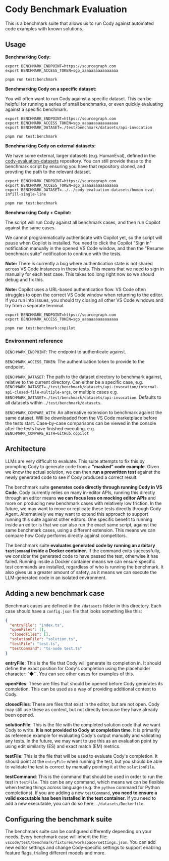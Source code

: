 # Cody Benchmark Evaluation

This is a benchmark suite that allows us to run Cody against automated code examples with known solutions.

## Usage

**Benchmarking Cody:**

```shell
export BENCHMARK_ENDPOINT=https://sourcegraph.com
export BENCHMARK_ACCESS_TOKEN=sgp_aaaaaaaaaaaaaaaa

pnpm run test:benchmark
```

**Benchmarking Cody on a specific dataset:**

You will often want to run Cody against a specific dataset. This can be helpful for running a series of small benchmarks, or even quickly evaluating against a specific benchmark.

```shell
export BENCHMARK_ENDPOINT=https://sourcegraph.com
export BENCHMARK_ACCESS_TOKEN=sgp_aaaaaaaaaaaaaaaa
export BENCHMARK_DATASET=./test/benchmark/datasets/api-invocation

pnpm run test:benchmark
```

**Benchmarking Cody on external datasets:**

We have some external, larger datasets (e.g. HumanEval), defined in the [cody-evaluation-datasets](https://github.com/sourcegraph/cody-evaluation-datasets) repository. You can still provide these to the benchmark script by ensuring you have that repository cloned, and provding the path to the relevant dataset.

```shell
export BENCHMARK_ENDPOINT=https://sourcegraph.com
export BENCHMARK_ACCESS_TOKEN=sgp_aaaaaaaaaaaaaaaa
export BENCHMARK_DATASET=../../cody-evaluation-datasets/human-eval-infill-single-line

pnpm run test:benchmark
```

**Benchmarking Cody + Copilot:**

The script will run Cody against all benchmark cases, and then run Copilot against the same cases.

We cannot programmatically authenticate with Copilot yet, so the script will pause when Copilot is installed. You need to click the Copilot "Sign in" notification manually in the opened VS Code window, and then the "Resume benchmark suite" notification to continue with the tests.

**Note:** There is currently a bug where authentication state is not shared across VS Code instances in these tests. This means that we need to sign in manually for each test case. This takes too long right now so we should debug and fix this.

**Note:** Copilot uses a URL-based authentication flow. VS Code often struggles to open the correct VS Code window when returning to the editor. If you run into issues, you should try closing all other VS Code windows and try from a separate terminal.

```shell
export BENCHMARK_ENDPOINT=https://sourcegraph.com
export BENCHMARK_ACCESS_TOKEN=sgp_aaaaaaaaaaaaaaaa

pnpm run test:benchmark:copilot
```

### Environment reference

`BENCHMARK_ENDPOINT`: The endpoint to authenticate against.

`BENCHMARK_ACCESS_TOKEN`: The authentication token to provide to the endpoint.

`BENCHMARK_DATASET`: The path to the dataset directory to benchmark against, relative to the current directory.
Can either be a specific case, e.g. `BENCHMARK_DATASET=./test/benchmark/datasets/api-invocation/internal-api-closed-file-multiple-args`, or multiple cases e.g. `BENCHMARK_DATASET=./test/benchmark/datasets/api-invocation`. Defaults to all datasets within `./test/benchmark/datasets`.

`BENCHMARK_COMPARE_WITH`: An alternative extension to benchmark against the same dataset. Will be downloaded from the VS Code marketplace before the tests start. Case-by-case comparisons can be viewed in the console after the tests have finished executing.
e.g. `BENCHMARK_COMPARE_WITH=GitHub.copilot`

## Architecture

LLMs are very difficult to evaluate. This suite attempts to fix this by prompting Cody to generate code from a **"masked" code example**. Given we know the actual solution, we can then **run a prewritten test** against the newly generated code to see if Cody produced a correct result.

The benchmark suite **generates code directly through running Cody in VS Code**. Cody currently relies on many in-editor APIs, running this directly through an editor means **we can focus less on mocking editor APIs** and more on producing new benchmark cases with relatively low friction. In the future, we may want to move or replicate these tests directly through Cody Agent. Alternatively we may want to extend this approach to support running this suite against other editors. One specific benefit to running inside an editor is that we can also run the exact same script, against the same benchmark cases, using a different extension. This means we can compare how Cody performs directly against competitors.

The benchmark suite **evaluates generated code by running an arbitary `testCommand` inside a Docker container**. If the command exits successfully, we consider the generated code to have passed the test, otherwise it has failed. Running inside a Docker container means we can ensure specific test commands are installed, regardless of who is running the benchmark. It also gives us a greater amount of safety, as it means we can execute the LLM-generated code in an isolated environment.

## Adding a new benchmark case

Benchmark cases are defined in the `/datasets` folder in this directory. Each case should have a `config.json` file that looks something like this:

```json
{
  "entryFile": "index.ts",
  "openFiles": [],
  "closedFiles": [],
  "solutionFile": "solution.ts",
  "testFile": "test.ts",
  "testCommand": "ts-node test.ts"
}
```

**entryFile**: This is the file that Cody will generate its completion in. It should define the exact position for Cody's completion using the placeholder character: `◆``. You can see other cases for examples of this.

**openFiles**: These are files that should be opened before Cody generates its completion. This can be used as a way of providing additional context to Cody.

**closedFiles**: These are files that exist in the editor, but are not open. Cody may still use these as context, but not directly because they have already been opened.

**solutionFile**: This is the file with the completed solution code that we want Cody to write. **It is not provided to Cody at completion time**. It is primarily as reference example for evaluating Cody's output manually and validating any tests. In the future, we may want to use this as an evaluation point by using edit similarity (ES) and exact match (EM) metrics.

**testFile**: This is the file that will be used to evaluate Cody's completion. It should point at the `entryFile` when running the test, but you should be able to validate the test is correct by manually pointing it at the `solutionFile`.

**testCommand**: This is the command that should be used in order to run the test in `testFile`. This can be any command, which means we can be flexible when testing things across language (e.g. the `python` command for Python completions). If you are adding a new `testCommand`, **you need to ensure a valid executable has been installed in the test container**. If you need to add a new executable, you can do so here: `./datasets/Dockerfile`.

## Configuring the benchmark suite

The benchmark suite can be configured differently depending on your needs. Every benchmark case will inherit the file: `vscode/test/benchmark/fixtures/workspace/settings.json`. You can add new editor settings and change Cody-specific settings to support enabling feature flags, trialing different models and more.
